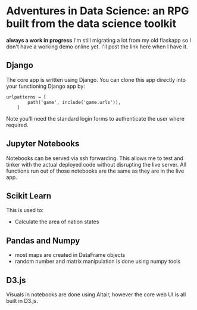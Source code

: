 # Adventures in Data Science: an RPG built from the data science toolkit
**always a work in progress**
I'm still migrating a lot from my old flaskapp so I don't have a working demo online yet. I'll post the link here when I have it. 

## Django
The core app is written using Django. You can clone this app directly into your functioning Django app by:
```
urlpatterns = [
        path('game', include('game.urls')),
    ]
```

Note you'll need the standard login forms to authenticate the user where required. 

## Jupyter Notebooks
Notebooks can be served via ssh forwarding. This allows me to test and tinker with the actual deployed code without disrupting the live server. All functions run out of those notebooks are the same as they are in the live app.
## Scikit Learn
This is used to:
* Calculate the area of nation states
## Pandas and Numpy
* most maps are created in DataFrame objects
* random number and matrix manipulation is done using numpy tools
## D3.js
Visuals in notebooks are done using Altair, however the core web UI is all built in D3.js. 


